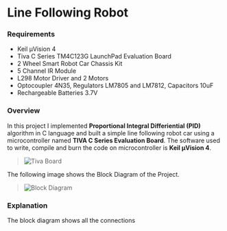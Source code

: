 # **Line Following Robot**

### **Requirements**
* Keil μVision 4
* Tiva C Series TM4C123G LaunchPad Evaluation Board
* 2 Wheel Smart Robot Car Chassis Kit
* 5 Channel IR Module
* L298 Motor Driver and 2 Motors
* Optocoupler 4N35, Regulators LM7805 and LM7812,  Capacitors 10uF
* Rechargeable Batteries 3.7V

### **Overview**
In this project I implemented **Proportional Integral Differiential (PID)** algorithm in C language and built a simple line following robot car using a microcontroller named **TIVA C Series Evaluation Board**. The software used to write, compile and burn the code on microcontroller is **Keil μVision 4**.

> ![Tiva Board](https://drive.google.com/uc?export=view&id=1XqdncfW578bDAEG8lkBQ1ouPyg_riXan)

The following image shows the Block Diagram of the Project.

> ![Block Diagram](https://drive.google.com/uc?export=view&id=1NbvhcbL-5nN0u60cw2bgTIA_v6eSqzpn)

### **Explanation**
The block diagram shows all the connections 
